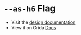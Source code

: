 # `--as-h6` Flag

- Visit the [design documentation](../docs/--as-h6.md)
- View it on Grida [Docs](https://grida.co/docs/flags/--as-h6)
